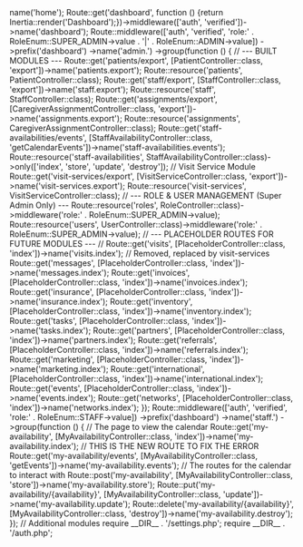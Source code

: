<?php

use App\Enums\RoleEnum;
use App\Http\Controllers\Admin\CaregiverAssignmentController;
use App\Http\Controllers\Admin\PatientController;
use App\Http\Controllers\Admin\RoleController;
use App\Http\Controllers\Admin\StaffAvailabilityController;
use App\Http\Controllers\Admin\StaffController;
use App\Http\Controllers\Admin\UserController;
use App\Http\Controllers\Admin\VisitServiceController; // Added for Visit Services
use App\Http\Controllers\PlaceholderController;
use App\Http\Controllers\Staff\MyAvailabilityController;
use Illuminate\Support\Facades\Route;
use Inertia\Inertia;

Route::get('/', function () {return Inertia::render('Welcome');})->name('home');
Route::get('dashboard', function () {return Inertia::render('Dashboard');})->middleware(['auth', 'verified'])->name('dashboard');

Route::middleware(['auth', 'verified', 'role:' . RoleEnum::SUPER_ADMIN->value . '|' . RoleEnum::ADMIN->value])
    ->prefix('dashboard')
    ->name('admin.')
    ->group(function () {
        // --- BUILT MODULES ---
        Route::get('patients/export', [PatientController::class, 'export'])->name('patients.export');
        Route::resource('patients', PatientController::class);

        Route::get('staff/export', [StaffController::class, 'export'])->name('staff.export');
        Route::resource('staff', StaffController::class);

        Route::get('assignments/export', [CaregiverAssignmentController::class, 'export'])->name('assignments.export');
        Route::resource('assignments', CaregiverAssignmentController::class);

        Route::get('staff-availabilities/events', [StaffAvailabilityController::class, 'getCalendarEvents'])->name('staff-availabilities.events');
        Route::resource('staff-availabilities', StaffAvailabilityController::class)->only(['index', 'store', 'update', 'destroy']);

        // Visit Service Module
        Route::get('visit-services/export', [VisitServiceController::class, 'export'])->name('visit-services.export');
        Route::resource('visit-services', VisitServiceController::class);

        // --- ROLE & USER MANAGEMENT (Super Admin Only) ---
        Route::resource('roles', RoleController::class)->middleware('role:' . RoleEnum::SUPER_ADMIN->value);
        Route::resource('users', UserController::class)->middleware('role:' . RoleEnum::SUPER_ADMIN->value);

        // --- PLACEHOLDER ROUTES FOR FUTURE MODULES ---
        // Route::get('visits', [PlaceholderController::class, 'index'])->name('visits.index'); // Removed, replaced by visit-services
        Route::get('messages', [PlaceholderController::class, 'index'])->name('messages.index');
        Route::get('invoices', [PlaceholderController::class, 'index'])->name('invoices.index');
        Route::get('insurance', [PlaceholderController::class, 'index'])->name('insurance.index');
        Route::get('inventory', [PlaceholderController::class, 'index'])->name('inventory.index');
        Route::get('tasks', [PlaceholderController::class, 'index'])->name('tasks.index');
        Route::get('partners', [PlaceholderController::class, 'index'])->name('partners.index');
        Route::get('referrals', [PlaceholderController::class, 'index'])->name('referrals.index');
        Route::get('marketing', [PlaceholderController::class, 'index'])->name('marketing.index');
        Route::get('international', [PlaceholderController::class, 'index'])->name('international.index');
        Route::get('events', [PlaceholderController::class, 'index'])->name('events.index');
        Route::get('networks', [PlaceholderController::class, 'index'])->name('networks.index');
    });

Route::middleware(['auth', 'verified', 'role:' . RoleEnum::STAFF->value])
    ->prefix('dashboard')
    ->name('staff.')
    ->group(function () {
        // The page to view the calendar
        Route::get('my-availability', [MyAvailabilityController::class, 'index'])->name('my-availability.index');
        
        // THIS IS THE NEW ROUTE TO FIX THE ERROR
        Route::get('my-availability/events', [MyAvailabilityController::class, 'getEvents'])->name('my-availability.events');

        // The routes for the calendar to interact with
        Route::post('my-availability', [MyAvailabilityController::class, 'store'])->name('my-availability.store');
        Route::put('my-availability/{availability}', [MyAvailabilityController::class, 'update'])->name('my-availability.update');
        Route::delete('my-availability/{availability}', [MyAvailabilityController::class, 'destroy'])->name('my-availability.destroy');
    });
// Additional modules
require __DIR__ . '/settings.php';
require __DIR__ . '/auth.php';

